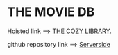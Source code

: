 # THE MOVIE DB

Hoisted link ==> [THE COZY LIBRARY](https://movie-project-db.vercel.app).

github repository link ==> [Serverside](https://github.com/mdmasudrana271/moviebd-server)
